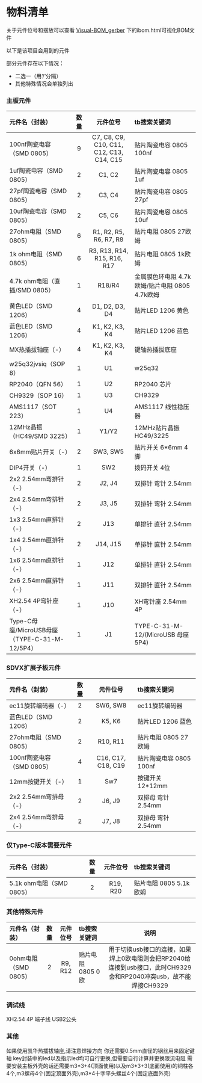 # 物料清单

关于元件位号和摆放可以查看 [Visual-BOM_gerber](Docs/Visual-BOM_gerber) 下的ibom.html可视化BOM文件

以下是该项目会用到的元件

部分元件存在以下情况：
  - 二选一（用‘/’分隔）
  - 其他特殊情况会单独列出

### 主板元件

|元件名（封装）|数量|元件位号|tb搜索关键词|
| :--- | :---: | :---: | :--- |
|100nf陶瓷电容（SMD 0805）|9|C7, C8, C9, C10, C11, C12, C13, C14, C15|贴片陶瓷电容 0805 100nf|
|1uf陶瓷电容（SMD 0805）|2|C1, C2|贴片陶瓷电容 0805 1uf|
|27pf陶瓷电容（SMD 0805）|2|C3, C4|贴片陶瓷电容 0805 27pf|
|10uf陶瓷电容（SMD 0805）|2|C5, C6|贴片陶瓷电容 0805 10uf|
|27ohm电阻（SMD 0805）|6|R1, R2, R5, R6, R7, R8|贴片电阻 0805 27欧姆|
|1k ohm电阻（SMD 0805）|6|R3, R13, R14, R15, R16, R17|贴片电阻 0805 1k欧姆|
|4.7k ohm电阻（直插/SMD 0805）|1|R18/R4|金属膜色环电阻 4.7k欧姆/贴片电阻 0805 4.7k欧姆|
|黄色LED（SMD 1206）|4|D1, D2, D3, D4|贴片LED 1206 黄色|
|蓝色LED（SMD 1206）|4|K1, K2, K3, K4|贴片LED 1206 蓝色|
|MX热插拔轴座（-）|4|K1, K2, K3, K4|键轴热插拔底座|
|w25q32jvsiq（SOP 8）|1|U1|w25q32|
|RP2040（QFN 56）|1|U2|RP2040 芯片|
|CH9329（SOP 16）|1|U3|CH9329|
|AMS1117（SOT 223）|1|U4|AMS1117 线性稳压器|
|12MHz晶振（HC49/SMD 3225）|1|Y1/Y2|12MHz贴片晶振 HC49/3225|
|6x6mm贴片开关（-）|2|SW3, SW5|贴片开关 6*6mm 4脚|
|DIP4开关（-）|1|SW2|拨码开关 4位|
|2x2 2.54mm弯排针（-）|2|J2, J4|双排针 弯针 2.54mm|
|2x4 2.54mm弯排针（-）|2|J3, J5|双排针 弯针 2.54mm|
|1x3 2.54mm直排针（-）|2|J13|单排针 直针 2.54mm|
|1x4 2.54mm直排针（-）|2|J14, J15|单排针 直针 2.54mm|
|1x6 2.54mm直排针（-）|1|J12|单排针 直针 2.54mm|
|2x6 2.54mm直排针（-）|1|J11|双排针 直针 2.54mm|
|XH2.54 4P弯针座（-）|1|J10|XH弯针座 2.54mm 4P|
|Type-C母座/MicroUSB母座（TYPE-C-31-M-12/5P4）|1|J1|TYPE-C-31-M-12/(MicroUSB 母座 5P4)|

### SDVX扩展子板元件

|元件名（封装）|数量|元件位号|tb搜索关键词|
| :--- | :---: | :---: | :--- |
|ec11旋转编码器（-）|2|SW6, SW8|ec11旋转编码器|
|蓝色LED（SMD 1206）|2|K5, K6|贴片LED 1206 蓝色|
|27ohm电阻（SMD 0805）|2|R10, R11|贴片电阻 0805 27欧姆|
|100nf陶瓷电容（SMD 0805）|4|C16, C17, C18, C19|贴片陶瓷电容 0805 100nf|
|12mm按键开关（-）|1|Sw7|按键开关 12*12mm|
|2x2 2.54mm弯排母（-）|2|J6, J9|双排母 弯针 2.54mm|
|2x4 2.54mm弯排母（-）|2|J7, J8|双排母 弯针 2.54mm|

### 仅Type-C版本需要元件

|元件名（封装）|数量|元件位号|tb搜索关键词|
| :--- | :---: | :---: | :--- |
|5.1k ohm电阻（SMD 0805）|2|R19, R20|贴片电阻 0805 5.1k欧姆|

### 其他特殊元件

|元件名（封装）|数量|元件位号|tb搜索关键词|说明|
| :--- | :---: | :---: | :--- | :---: |
|0ohm电阻（SMD 0805）|2|R9, R12|贴片电阻 0805 0欧|用于切换usb接口的连接，如果焊上0欧电阻则会把RP2040给连接到usb接口，此时CH9329会和RP2040冲突usb，故不能焊接CH9329|

### 调试线

XH2.54 4P 端子线
USB2公头

### 其他

如果使用凯华热插拔轴座,请注意焊接方向
你还需要0.5mm直径的钢丝用来固定键轴
key封装中的led以及指示led均可自行更换,但需要自行计算并更换限流电阻
需要安装主板外壳的话还需要m3\*3+4(顶面使用)以及m3\*3+3(底面使用)的铜柱各4个,m3螺母4个(固定顶面外壳),m3*4十字平头螺丝4个(固定底面外壳)
